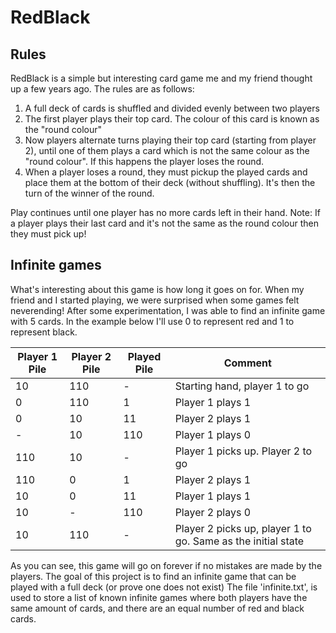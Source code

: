 # RedBlack
## Rules
RedBlack is a simple but interesting card game me and my friend thought up a few years ago. The rules are as follows:
 1. A full deck of cards is shuffled and divided evenly between two players
 2. The first player plays their top card. The colour of this card is known as the "round colour"
 3. Now players alternate turns playing their top card (starting from player 2), until one of them plays a card which is not the same colour as the "round colour". If this happens the player loses the round.
 4. When a player loses a round, they must pickup the played cards and place them at the bottom of their deck (without shuffling). It's then the turn of the winner of the round.
 
Play continues until one player has no more cards left in their hand. Note: If a player plays their last card and it's not the same as the round colour then they must pick up!

## Infinite games
What's interesting about this game is how long it goes on for. When my friend and I started playing, we were surprised when some games felt neverending! After some experimentation, I was able to find an infinite game with 5 cards. In the example below I'll use 0 to represent red and 1 to represent black.

| Player 1 Pile | Player 2 Pile | Played Pile | Comment|
|---|---|---|---|
| 10 | 110  | - | Starting hand, player 1 to go |
| 0  | 110  | 1 | Player 1 plays 1 |
| 0  | 10  | 11 | Player 2 plays 1 |
| -  | 10  | 110 | Player 1 plays 0 |
| 110 | 10 | - | Player 1 picks up. Player 2 to go |
| 110 | 0 | 1 | Player 2 plays 1 |
| 10 | 0 | 11 | Player 1 plays 1 |
| 10 | - | 110 | Player 2 plays 0 |
| 10 | 110 | - | Player 2 picks up, player 1 to go. Same as the initial state |

As you can see, this game will go on forever if no mistakes are made by the players.
The goal of this project is to find an infinite game that can be played with a full deck (or prove one does not exist)
The file 'infinite.txt', is used to store a list of known infinite games where both players have the same amount of cards, and there are an equal number of red and black cards. 
